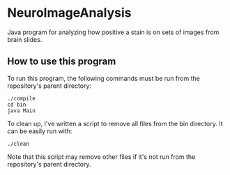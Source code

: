 # NeuroImageAnalysis
Java program for analyzing how positive a stain is on sets of images from brain slides.

## How to use this program

To run this program, the following commands must be run from the repository's parent directory:
```
./compile
cd bin
java Main
```
To clean up, I've written a script to remove all files from the bin directory. It can be easily run with:
```
./clean
```
Note that this script may remove other files if it's not run from the repository's parent directory.
